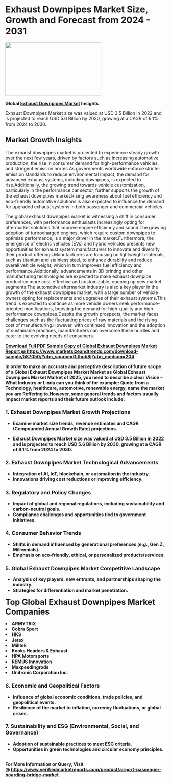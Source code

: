 <H1>Exhaust Downpipes Market Size, Growth and Forecast from 2024 - 2031</H1><img class="aligncenter size-medium wp-image-584254" src="https://thirdeyenews.in/wp-content/uploads/2024/09/Global-Market-Research-300x168.jpeg" alt="" width="300" height="168" /><p><strong>Global&nbsp;<a href="https://www.marketsizeandtrends.com/download-sample/587050/?utm_source=Github8j?utm_medium=204">Exhaust Downpipes Market</a> Insights</strong></p><p>Exhaust Downpipes Market size was valued at USD 3.5 Billion in 2022 and is projected to reach USD 5.6 Billion by 2030, growing at a CAGR of 6.1% from 2024 to 2030.</p><p><h2>Market Growth Insights</h2> <p>The exhaust downpipes market is projected to experience steady growth over the next few years, driven by factors such as increasing automotive production, the rise in consumer demand for high-performance vehicles, and stringent emission norms.As governments worldwide enforce stricter emission standards to reduce environmental impact, the demand for advanced exhaust systems, including downpipes, is expected to rise.Additionally, the growing trend towards vehicle customization, particularly in the performance car sector, further supports the growth of the exhaust downpipes market.Rising awareness about fuel efficiency and eco-friendly automotive solutions is also expected to influence the demand for upgraded exhaust systems in both passenger and commercial vehicles.</p> <p><strong><a href="#"></a></strong></p> <p>The global exhaust downpipes market is witnessing a shift in consumer preferences, with performance enthusiasts increasingly opting for aftermarket solutions that improve engine efficiency and sound.The growing adoption of turbocharged engines, which require custom downpipes to optimize performance, is a major driver in the market.Furthermore, the emergence of electric vehicles (EVs) and hybrid vehicles presents new opportunities for exhaust system manufacturers to innovate and diversify their product offerings.Manufacturers are focusing on lightweight materials, such as titanium and stainless steel, to enhance durability and reduce overall vehicle weight, which in turn improves fuel efficiency and performance.Additionally, advancements in 3D printing and other manufacturing technologies are expected to make exhaust downpipe production more cost-effective and customizable, opening up new market segments.The automotive aftermarket industry is also a key player in the growth of the exhaust downpipes market, with a large number of vehicle owners opting for replacements and upgrades of their exhaust systems.This trend is expected to continue as more vehicle owners seek performance-oriented modifications, boosting the demand for high-quality and high-performance downpipes.Despite the growth prospects, the market faces challenges such as the fluctuating prices of raw materials and the rising cost of manufacturing.However, with continued innovation and the adoption of sustainable practices, manufacturers can overcome these hurdles and cater to the evolving needs of consumers.<p><strong><a href="#"></p><p><span class=""><strong>Download Full PDF Sample Copy of Global Exhaust Downpipes Market Report</strong> @ <a href="https://www.marketsizeandtrends.com/download-sample/587050/?utm_source=Github8j?utm_medium=204" target="_blank">https://www.marketsizeandtrends.com/download-sample/587050/?utm_source=Github8j?utm_medium=204</a></span></p><p>In order to make an accurate and perceptive description of future scope of a Global&nbsp;Exhaust Downpipes Market Market as Global&nbsp;Exhaust Downpipes Market Market of 2025, you need to describe a clear Vision &ndash; What Industry or Linda can you think of for example: Quote from a Technology, healthcare, automotive, renewable energy, name the market you are Reffering to.However, some general trends and factors usually impact market reports and their future outlook include:</p><h3>1.&nbsp;<strong>Exhaust Downpipes Market Growth Projections</strong></h3><ul><li>Examine market size trends, revenue estimates and CAGR (Compounded Annual Growth Rate) projections.</li><li><p>Exhaust Downpipes Market size was valued at USD 3.5 Billion in 2022 and is projected to reach USD 5.6 Billion by 2030, growing at a CAGR of 6.1% from 2024 to 2030.</p></li></ul><h3>2.&nbsp;<strong>Exhaust Downpipes Market Technological Advancements</strong></h3><ul><li>Integration of AI, IoT, blockchain, or automation in the industry.</li><li>Innovations driving cost reductions or improving efficiency.</li></ul><h3>3.&nbsp;<strong>Regulatory and Policy Changes</strong></h3><ul><li>Impact of global and regional regulations, including sustainability and carbon-neutral goals.</li><li>Compliance challenges and opportunities tied to government initiatives.</li></ul><h3>4.&nbsp;<strong>Consumer Behavior Trends</strong></h3><ul><li>Shifts in demand influenced by generational preferences (e.g., Gen Z, Millennials).</li><li>Emphasis on eco-friendly, ethical, or personalized products/services.</li></ul><h3>5.&nbsp;<strong>Global Exhaust Downpipes Market Competitive Landscape</strong></h3><ul><li>Analysis of key players, new entrants, and partnerships shaping the industry.</li><li>Strategies for differentiation and market penetration.</li></ul><p data-pm-slice="1 1 []"><span style="color: inherit; font-family: inherit; font-size: 25px;">Top Global Exhaust Downpipes Market Companies</span></p><div class="" data-test-id=""><p><li>ARMYTRIX</li><li> Cobra Sport</li><li> HKS</li><li> Jetex</li><li> Milltek</li><li> Kooks Headers & Exhaust</li><li> HPA Motorsports</li><li> REMUS Innovation</li><li> Maxpeedingrods</li><li> Unitronic Corporation Inc.</li></p></div><h3>6.&nbsp;<strong>Economic and Geopolitical Factors</strong></h3><ul><li>Influence of global economic conditions, trade policies, and geopolitical events.</li><li>Resilience of the market to inflation, currency fluctuations, or global crises.</li></ul><h3>7.&nbsp;<strong>Sustainability and ESG (Environmental, Social, and Governance)</strong></h3><ul><li>Adoption of sustainable practices to meet ESG criteria.</li><li>Opportunities in green technologies and circular economy principles.</li></ul><h2><strong style="font-size: 14px;">For More Information or Query, Visit @&nbsp;</strong><a style="background-color: #ffffff; font-size: 14px;" href="https://www.marketsizeandtrends.com/report/exhaust-downpipes-market/" target="_blank">https://www.verifiedmarketreports.com/product/airport-passenger-boarding-bridge-market</a></h2>